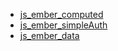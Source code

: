 * [js_ember_computed](js_ember_computed.md)
* [js_ember_simpleAuth](js_ember_simpleAuth.md)
* [js_ember_data](js_ember_data.md)